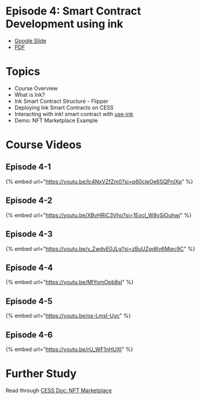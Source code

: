 # Episode 4: Smart Contract Development using ink

- [Google Slide](https://docs.google.com/presentation/d/1S_hlVcgydJTBEK378ugmgNFDjd7tvYgSg-IFev-xMrY/edit?usp=sharing)
- [PDF](https://drive.google.com/file/d/1ee9c1cScS_TSpga5cgok_0YXOmUt7hvx/view?usp=sharing)

# Topics

- Course Overview
- What is Ink?
- Ink Smart Contract Structure - Flipper
- Deploying Ink Smart Contracts on CESS
- Interacting with ink! smart contract with [use-ink](https://use.ink/frontend/overview/#useink)
- Demo: NFT Marketplace Example

# Course Videos

## Episode 4-1

{% embed url="https://youtu.be/lc4NxVZfZm0?si=p60cieOe6SQPnIXp" %}

## Episode 4-2

{% embed url="https://youtu.be/XBvHRiC3Vho?si=1Eocl_W8vSjOuhwj" %}

## Episode 4-3

{% embed url="https://youtu.be/v_ZwdvE0JLg?si=zBuUZgd6v6Miec9C" %}

## Episode 4-4

{% embed url="https://youtu.be/MlYomOpb8sI" %}

## Episode 4-5

{% embed url="https://youtu.be/os-LmsI-Uyc" %}

## Episode 4-6

{% embed url="https://youtu.be/rU_WF1nHUXI" %}

# Further Study

Read through [CESS Doc: NFT Marketplace](https://docs.cess.cloud/core/developer/tutorials/nft-marketplace)
